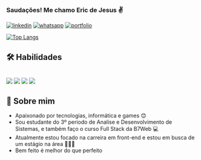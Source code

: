 ### Saudações! Me chamo Eric de Jesus ✌️ 

[![linkedin]( https://img.shields.io/badge/LinkedIn-0077B5?style=for-the-badge&logo=linkedin&logoColor=white )]( https://www.linkedin.com/in/ericejs/ )
[![whatsapp]( https://img.shields.io/badge/WhatsApp-25D366?style=for-the-badge&logo=whatsapp&logoColor=white )]( https://www.instagram.com/_ejs28/ )
[![portfolio](https://img.shields.io/badge/my_portfolio-000?style=for-the-badge&logo=ko-fi&logoColor=white)]( ... )

[![Top Langs](https://github-readme-stats.vercel.app/api/top-langs/?username=ericejs&layout=compact)](https://github.com/anuraghazra/github-readme-stats)

## 🛠 Habilidades  

<div style='display: inline_block'><br/>
    <img aling='center' src='https://img.shields.io/badge/HTML5-E34F26?style=for-the-badge&logo=html5&logoColor=white'>
    <img aling='center' src='https://img.shields.io/badge/CSS3-1572B6?style=for-the-badge&logo=css3&logoColor=white'>
    <img aling='center' src='https://img.shields.io/badge/JavaScript-F7DF1E?style=for-the-badge&logo=javascript&logoColor=black'>
    <img aling='center' src='https://img.shields.io/badge/TypeScript-007ACC?style=for-the-badge&logo=typescript&logoColor=white'> 
</div>

## 🚀 Sobre mim 

- Apaixonado por tecnologias, informática e games 😊
- Sou estudante do 3º periodo de Analise e Desenvolvimento de Sistemas, e também faço o curso Full Stack da B7Web 💻
- Atualmente estou focado na carreira em front-end e estou em busca de um estágio na área 👨🏾‍💻
- Bem feito é melhor do que perfeito
